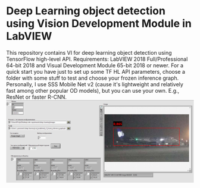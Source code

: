 # Deep Learning object detection using Vision Development Module in LabVIEW
This repository contains VI for deep learning object detection using TensorFlow high-level API.
Requirements: LabVIEW 2018 Full/Professional 64-bit 2018 and Visual Development Module 65-bit 2018 or newer.
For a quick start you have just to set up some TF HL API parameters, choose a folder with some stuff to test and choose your frozen inference graph. Personally, I use SSS Mobile Net v2 (cause it's lightweight and relatively fast among other popular OD models), but you can use your own. E.g., ResNet or faster R-CNN.
![alt text](https://github.com/fl1ckje/DP-OD-using-VDM-in-LV/blob/master/preview.PNG?raw=true)
